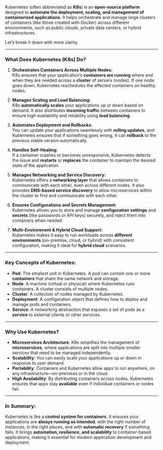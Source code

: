 Kubernetes (often abbreviated as **K8s**) is an **open-source platform** designed to **automate the deployment, scaling, and management of containerized applications**. It helps orchestrate and manage large clusters of containers (like those created with Docker) across different environments, such as public clouds, private data centers, or hybrid infrastructures.

Let’s break it down with more clarity.

---

### **What Does Kubernetes (K8s) Do?**

1. **Orchestrates Containers Across Multiple Nodes:**  
   K8s ensures that your application’s **containers are running** where and when they are needed across a **cluster** of servers (nodes). If one node goes down, Kubernetes reschedules the affected containers on healthy nodes.

2. **Manages Scaling and Load Balancing:**  
   K8s **automatically scales** your applications up or down based on demand. It also distributes **incoming traffic** between containers to ensure high availability and reliability using **load balancing**.

3. **Automates Deployment and Rollbacks:**  
   You can update your applications seamlessly with **rolling updates**, and Kubernetes ensures that if something goes wrong, it can **rollback** to the previous stable version automatically.

4. **Handles Self-Healing:**  
   If a container crashes or becomes unresponsive, Kubernetes detects the issue and **restarts** or **replaces** the container to maintain the desired state of the application.

5. **Manages Networking and Service Discovery:**  
   Kubernetes offers a **networking layer** that allows containers to communicate with each other, even across different nodes. It also provides **DNS-based service discovery** to allow microservices within the cluster to find and communicate with each other.

6. **Ensures Configurations and Secrets Management:**  
   Kubernetes allows you to store and manage **configuration settings** and **secrets** (like passwords or API keys) securely, and inject them into containers when needed.

7. **Multi-Environment & Hybrid Cloud Support:**  
   Kubernetes makes it easy to run workloads across **different environments** (on-premise, cloud, or hybrid) with consistent configuration, making it ideal for **hybrid cloud** scenarios.

---

### **Key Concepts of Kubernetes:**

- **Pod**: The smallest unit in Kubernetes. A pod can contain one or more **containers** that share the same network and storage.
- **Node**: A machine (virtual or physical) where Kubernetes runs containers. A cluster consists of multiple nodes.
- **Cluster**: A collection of nodes managed by Kubernetes.
- **Deployment**: A configuration object that defines how to deploy and manage pods and containers.
- **Service**: A networking abstraction that exposes a set of pods as a **service** to external clients or other services.

---

### **Why Use Kubernetes?**

- **Microservices Architecture**: K8s simplifies the management of **microservices**, where applications are split into multiple smaller services that need to be managed independently.
- **Scalability**: You can easily scale your applications up or down in response to user demand.
- **Portability**: Containers and Kubernetes allow apps to run anywhere, on any infrastructure—on-premises or in the cloud.
- **High Availability**: By distributing containers across nodes, Kubernetes ensures that apps stay **available** even if individual containers or nodes fail.

---

### **In Summary:**
Kubernetes is like a **control system for containers**. It ensures your applications are **always running as intended**, with the right number of instances, in the right places, and with **automatic recovery** if something fails. It brings **automation, resilience, and scalability** to container-based applications, making it essential for modern application development and deployment.